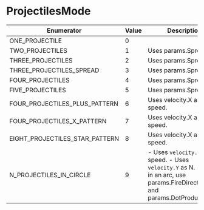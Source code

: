 # ProjectilesMode

| Enumerator | Value | Description |
| - | - | - |
| ONE_PROJECTILE | 0 |  |
| TWO_PROJECTILES | 1 | Uses params.Spread.  |
| THREE_PROJECTILES | 2 | Uses params.Spread.  |
| THREE_PROJECTILES_SPREAD | 3 | Uses params.Spread.  |
| FOUR_PROJECTILES | 4 | Uses params.Spread.  |
| FIVE_PROJECTILES | 5 | Uses params.Spread.  |
| FOUR_PROJECTILES_PLUS_PATTERN | 6 | Uses velocity.X as speed.  |
| FOUR_PROJECTILES_X_PATTERN | 7 | Uses velocity.X as speed.  |
| EIGHT_PROJECTILES_STAR_PATTERN | 8 | Uses velocity.X as speed.  |
| N_PROJECTILES_IN_CIRCLE | 9 | - Uses `velocity.X` as speed. - Uses `velocity.Y` as N. - To fire in an arc, use params.FireDirectionLimit and params.DotProductLimit.  |
